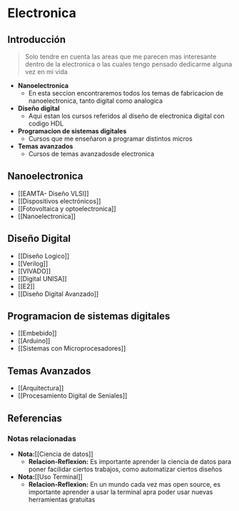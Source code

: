 
# Electronica
## Introducción
> Solo tendre en cuenta las areas que me parecen mas interesante dentro de la electronica o las cuales tengo pensado dedicarme alguna vez en mi vida


- **Nanoelectronica**
	- En esta seccion encontraremos todos los temas de fabricacion de nanoelectronica, tanto digital como analogica
- **Diseño digital**
	- Aqui estan los cursos referidos al diseño de electronica digital con codigo HDL
- **Programacion de sistemas digitales**
	- Cursos que me enseñaron a programar distintos micros
- **Temas avanzados**
	- Cursos de temas avanzadosde electronica





## Nanoelectronica
 - [[EAMTA- Diseño VLSI]]
 - [[Dispositivos electrónicos]]
- [[Fotovoltaica y optoelectronica]]
- [[Nanoelectronica]]

## Diseño Digital
 - [[Diseño Logico]]
 - [[Verilog]]
 - [[VIVADO]]
 - [[Digital UNISA]]
 - [[E2]]
 - [[Diseño Digital Avanzado]]


## Programacion de sistemas digitales
- [[Embebido]]
- [[Arduino]]
- [[Sistemas con Microprocesadores]]


## Temas Avanzados
 - [[Arquitectura]]
- [[Procesamiento Digital de Seniales]]



## Referencias
### Notas relacionadas
- **Nota:**[[Ciencia de datos]]
	- **Relacion-Reflexion:** Es importante aprender la ciencia de datos para poner facilidar ciertos trabajos, como automatizar ciertos diseños
- **Nota:**[[Uso Terminal]]
	- **Relacion-Reflexion:** En un mundo cada vez mas open source, es importante aprender a usar la terminal apra poder usar nuevas herramientas gratuitas
